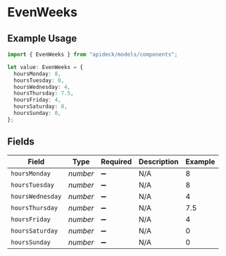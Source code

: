 # EvenWeeks

## Example Usage

```typescript
import { EvenWeeks } from "apideck/models/components";

let value: EvenWeeks = {
  hoursMonday: 8,
  hoursTuesday: 8,
  hoursWednesday: 4,
  hoursThursday: 7.5,
  hoursFriday: 4,
  hoursSaturday: 0,
  hoursSunday: 0,
};
```

## Fields

| Field              | Type               | Required           | Description        | Example            |
| ------------------ | ------------------ | ------------------ | ------------------ | ------------------ |
| `hoursMonday`      | *number*           | :heavy_minus_sign: | N/A                | 8                  |
| `hoursTuesday`     | *number*           | :heavy_minus_sign: | N/A                | 8                  |
| `hoursWednesday`   | *number*           | :heavy_minus_sign: | N/A                | 4                  |
| `hoursThursday`    | *number*           | :heavy_minus_sign: | N/A                | 7.5                |
| `hoursFriday`      | *number*           | :heavy_minus_sign: | N/A                | 4                  |
| `hoursSaturday`    | *number*           | :heavy_minus_sign: | N/A                | 0                  |
| `hoursSunday`      | *number*           | :heavy_minus_sign: | N/A                | 0                  |